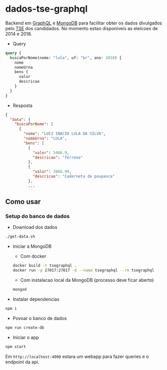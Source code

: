 dados-tse-graphql
=======================

Backend em [GraphQL](https://graphql.org/) e [MongoDB](https://www.mongodb.com/) para facilitar obter os dados divulgados pelo [TSE](http://www.tse.jus.br/) dos candidados. No momento estao disponiveis as eleicoes de 2014 e 2018.

- Query

```graphql
query {
  buscaPorNome(nome: "lula", uf: "br", ano: 2018) {
    nome
    nomeUrna
    bens {
      valor
      descricao
    }
  }
}
```

- Resposta

```json
{
  "data": {
    "buscaPorNome": [
      {
        "nome": "LUIZ INACIO LULA DA SILVA",
        "nomeUrna": "LULA",
        "bens": [
          {
            "valor": 5466.9,
            "descricao": "Terreno"
          },
          {
            "valor": 3866.99,
            "descricao": "Caderneta de poupanca"
          },
          ...
```

## Como usar

### Setup do banco de dados

- Download dos dados
```bash
./get-data.sh
```

- Iniciar a MongoDB
  - Com docker
  ```bash
  docker build -t tsegraphql .
  docker run -p 27017:27017 -d --name tsegraphql --rm tsegraphql
  ```
  - Com instalacao local da MongoDB (processo deve ficar aberto)
  ```bash
  mongod
  ```

- Instalar dependencias
```bash
npm i
```

- Povoar o banco de dados
```bash
npm run create-db
```

- Iniciar o app

```bash
npm start
```

Em `http://localhost:4000` estara um webapp para fazer queries e o endpoint da api.
